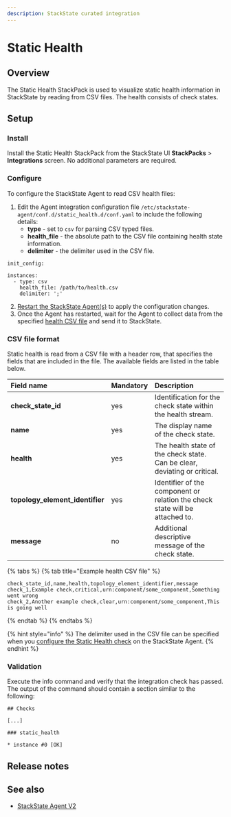 ```yaml
---
description: StackState curated integration
---
```


# Static Health

## Overview

The Static Health StackPack is used to visualize static health information in StackState by reading from CSV files. The health consists of check states.



## Setup

### Install

Install the Static Health StackPack from the StackState UI **StackPacks** &gt; **Integrations** screen. No additional parameters are required.

### Configure

To configure the StackState Agent to read CSV health files: 

1. Edit the Agent integration configuration file `/etc/stackstate-agent/conf.d/static_health.d/conf.yaml` to include the following details:
    * **type** - set to `csv` for parsing CSV typed files.
    * **health_file** - the absolute path to the CSV file containing health state information.
    * **delimiter** - the delimiter used in the CSV file.
```text
init_config:

instances:
  - type: csv
    health_file: /path/to/health.csv
    delimiter: ';'
```

2. [Restart the StackState Agent\(s\)](agent.md#start-stop-restart-the-stackstate-agent) to apply the configuration changes.
3. Once the Agent has restarted, wait for the Agent to collect data from the specified [health CSV file](#csv-file-format) and send it to StackState.

### CSV file format

Static health is read from a CSV file with a header row, that specifies the fields that are included in the file. The available fields are listed in the table below.

| Field name | Mandatory | Description |
|:---|:---|:---|
| **check_state_id** | yes |  Identification for the check state within the health stream. |
| **name** | yes | The display name of the check state. |
| **health** | yes | The health state of the check state. Can be clear, deviating or critical. |
| **topology_element_identifier** | yes | Identifier of the component or relation the check state will be attached to.  |
| **message** | no | Additional descriptive message of the check state. |

{% tabs %}
{% tab title="Example health CSV file" %}
```
check_state_id,name,health,topology_element_identifier,message
check_1,Example check,critical,urn:component/some_component,Something went wrong
check_2,Another example check,clear,urn:component/some_component,This is going well
```
{% endtab %}
{% endtabs %}

{% hint style="info" %}
The delimiter used in the CSV file can be specified when you [configure the Static Health check](#configure) on the StackState Agent.
{% endhint %}

### Validation

Execute the info command and verify that the integration check has passed. The output of the command should contain a section similar to the following:

```
## Checks

[...]

### static_health

* instance #0 [OK]
```

## Release notes

## See also

* [StackState Agent V2](agent.md) 

